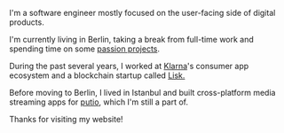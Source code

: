 I'm a software engineer mostly focused on the user-facing side of digital products.

I'm currently living in Berlin, taking a break from full-time work and spending time on some [passion projects](/projects).

During the past several years, I worked at [Klarna](https://klarna.com)'s consumer app ecosystem and a blockchain startup called [Lisk.](https://lisk.io)

Before moving to Berlin, I lived in Istanbul and built cross-platform media streaming apps for [putio](https://put.io), which I'm still a part of.

Thanks for visiting my website!
